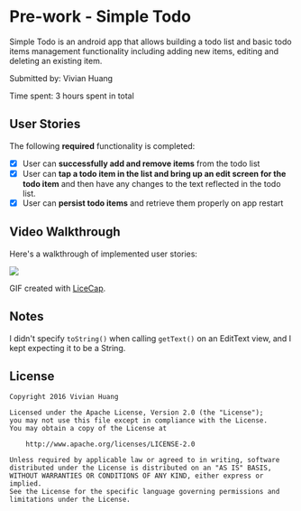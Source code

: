 # Pre-work - Simple Todo

Simple Todo is an android app that allows building a todo list and basic todo items management functionality including adding new items, editing and deleting an existing item.

Submitted by: Vivian Huang

Time spent: 3 hours spent in total

## User Stories

The following **required** functionality is completed:

* [x] User can **successfully add and remove items** from the todo list
* [x] User can **tap a todo item in the list and bring up an edit screen for the todo item** and then have any changes to the text reflected in the todo list.
* [x] User can **persist todo items** and retrieve them properly on app restart

## Video Walkthrough

Here's a walkthrough of implemented user stories:

<img src='https://cldup.com/et8dDLyuDW.gif' />

GIF created with [LiceCap](http://www.cockos.com/licecap/).

## Notes

I didn't specify `toString()` when calling `getText()` on an EditText view, and I kept expecting it to be a String.

## License

    Copyright 2016 Vivian Huang

    Licensed under the Apache License, Version 2.0 (the "License");
    you may not use this file except in compliance with the License.
    You may obtain a copy of the License at

        http://www.apache.org/licenses/LICENSE-2.0

    Unless required by applicable law or agreed to in writing, software
    distributed under the License is distributed on an "AS IS" BASIS,
    WITHOUT WARRANTIES OR CONDITIONS OF ANY KIND, either express or implied.
    See the License for the specific language governing permissions and
    limitations under the License.
